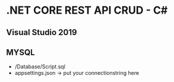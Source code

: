 # .NET CORE REST API CRUD - C#

## Visual Studio 2019
## MYSQL
* /Database/Script.sql
* appsettings.json -> put your connectionstring here